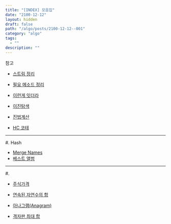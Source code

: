 ```yaml
---
title: "[INDEX] 모음집"
date: "2100-12-12"
layout: hidden
draft: false
path: "/algo/posts/2100-12-12--001"
category: "algo"
tags:
  - ""
description: ""
---
```


<span class="title__sub1">참고</span>  
- [스트림 정리](https://eunyoung-autocrypt.github.io/devHistoryBlog/algo/posts/2021-03-21--001)    
- [필요 메소드 정리](https://eunyoung-autocrypt.github.io/devHistoryBlog/algo/posts/2021-03-20--004)  
- [이런게 잇더라](https://eunyoung-autocrypt.github.io/devHistoryBlog/algo/posts/2021-03-20--004)  

- [이진탐색](https://eunyoung-autocrypt.github.io/devHistoryBlog/algo/posts/2021-03-20--003)    
- [진법계산](https://eunyoung-autocrypt.github.io/devHistoryBlog/algo/posts/2021-03-21--002)
- [HC 코테](https://eunyoung-autocrypt.github.io/devHistoryBlog/algo/posts/2021-03-21--003)

---

<span class="title__sub1">#. Hash</span>  
- [Merge Names](https://eunyoung-autocrypt.github.io/devHistoryBlog/algo/posts/2021-03-19--001)
- [베스트 앨범](https://eunyoung-autocrypt.github.io/devHistoryBlog/algo/posts/2021-04-02--001)

---

<span class="title__sub1">#.</span>  
- [주식가격](https://eunyoung-autocrypt.github.io/devHistoryBlog/algo/posts/2021-03-29--001)
- [연속된 자연수의 합](https://eunyoung-autocrypt.github.io/devHistoryBlog/algo/posts/2021-03-26--002)
- [아나그램(Anagram)](https://eunyoung-autocrypt.github.io/devHistoryBlog/algo/posts/2021-03-29--002)

- [격자판 최대 합](https://eunyoung-autocrypt.github.io/devHistoryBlog/algo/posts/2021-03-26--001)

